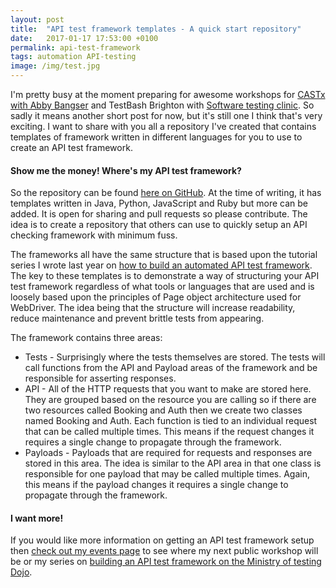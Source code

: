 ```yaml
---
layout: post
title:  "API test framework templates - A quick start repository"
date:   2017-01-17 17:53:00 +0100
permalink: api-test-framework
tags: automation API-testing
image: /img/test.jpg
---
```


I'm pretty busy at the moment preparing for awesome workshops for [CASTx with Abby Bangser](https://www.associationforsoftwaretesting.org/conference/castx17/) and TestBash Brighton with [Software testing clinic](dojo.ministryoftesting.com/events/testbash-brighton-2017).  So sadly it means another short post for now, but it's still one I think that's very exciting.  I want to share with you all a repository I've created that contains templates of framework written in different languages for you to use to create an API test framework.

<h4>Show me the money! Where's my API test framework?</h4>

So the repository can be found [here on GitHub](https://github.com/mwinteringham/api-framework).   At the time of writing, it has templates written in Java, Python, JavaScript and Ruby but more can be added.  It is open for sharing and pull requests so please contribute.  The idea is to create a repository that others can use to quickly setup an API checking framework with minimum fuss.

The frameworks all have the same structure that is based upon the tutorial series I wrote last year on [how to build an automated API test framework](http://www.mwtestconsultancy.co.uk/build-automated-api-test-framework/).  The key to these templates is to demonstrate a way of structuring your API test framework regardless of what tools or languages that are used and is loosely based upon the principles of Page object architecture used for WebDriver.  The idea being that the structure will increase readability, reduce maintenance and prevent brittle tests from appearing.  

The framework contains three areas:

<ul>
<li>Tests - Surprisingly where the tests themselves are stored.  The tests will call functions from the API and Payload areas of the framework and be responsible for asserting responses.</li>
<li>API - All of the HTTP requests that you want to make are stored here.  They are grouped based on the resource you are calling so if there are two resources called Booking and Auth then we create two classes named Booking and Auth.  Each function is tied to an individual request that can be called multiple times.  This means if the request changes it requires a single change to propagate through the framework.</li>
<li>Payloads - Payloads that are required for requests and responses are stored in this area.  The idea is similar to the API area in that one class is responsible for one payload that may be called multiple times.  Again, this means if the payload changes it requires a single change to propagate through the framework.</li>
</ul>

<h4>I want more!</h4>

If you would like more information on getting an API test framework setup then [check out my events page](http://www.mwtestconsultancy.co.uk/events/) to see where my next public workshop will be or my series on [building an API test framework on the Ministry of testing Dojo](https://dojo.ministryoftesting.com/series/let-s-build-an-api-checking-framework-mark-winteringham).